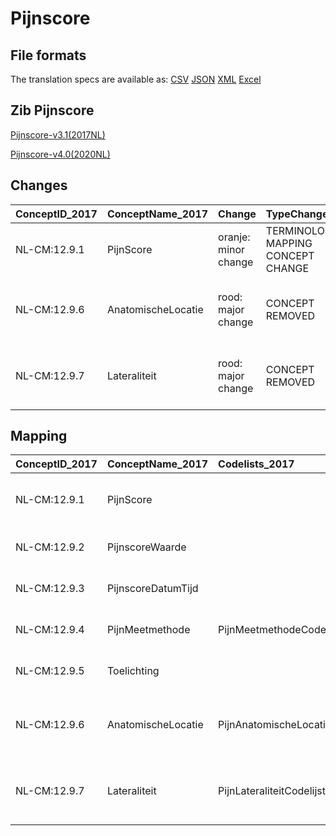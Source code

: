# Pijnscore
## File formats

The translation specs are available as: 
[CSV](../csv/Pijnscore.csv) [JSON](../json/Pijnscore.json) [XML](../xml/Pijnscore.xml) [Excel](../excel/Pijnscore.xlsx)



## Zib Pijnscore

[Pijnscore-v3.1(2017NL)](https://zibs.nl/wiki/Pijnscore-v3.1(2017NL))

[Pijnscore-v4.0(2020NL)](https://zibs.nl/wiki/Pijnscore-v4.0(2020NL))









## Changes

| ConceptID_2017   | ConceptName_2017   | Change               | TypeChange                         | Impact_heen   | TRANSLATIE_spec_heen                                                                                              | Impact_terug   | TRANSLATIE_spec_terug                                    | Omschrijving                              |
|:-----------------|:-------------------|:---------------------|:-----------------------------------|:--------------|:------------------------------------------------------------------------------------------------------------------|:---------------|:---------------------------------------------------------|:------------------------------------------|
| NL-CM:12.9.1     | PijnScore          | oranje: minor change | TERMINOLOGY MAPPING CONCEPT CHANGE | Medium        | SCT DefintionCode [blank] -> [425401001 Pain intensity rating scale]                                              | Medium         | SCT DefintionCode [423100009 Results section] -> [blank] | SNOMED CT DefintionCode concept aangepast |
| NL-CM:12.9.6     | AnatomischeLocatie | rood: major change   | CONCEPT REMOVED                    | High          | IF [blank]source->target ELSE [toon en stuur de inhoud van dit data item als vrije tekst naar een 2020 ontvanger] | Low            |                                                          | anatomische locatie verwijderd            |
| NL-CM:12.9.7     | Lateraliteit       | rood: major change   | CONCEPT REMOVED                    | High          | IF [blank]source->target ELSE [toon en stuur de inhoud van dit data item als vrije tekst naar een 2020 ontvanger] | Low            |                                                          | anatomische locatie verwijderd            |

## Mapping

| ConceptID_2017   | ConceptName_2017   | Codelists_2017                  | Change                  | ConceptID_2020   | ConceptName_2020               | Codelists_2020           | Bits              | Omschrijving                              | TypeChange                         | Impact_heen   | TRANSLATIE_spec_heen                                                                                              | Impact_terug   | TRANSLATIE_spec_terug                                    |
|:-----------------|:-------------------|:--------------------------------|:------------------------|:-----------------|:-------------------------------|:-------------------------|:------------------|:------------------------------------------|:-----------------------------------|:--------------|:------------------------------------------------------------------------------------------------------------------|:---------------|:---------------------------------------------------------|
| NL-CM:12.9.1     | PijnScore          |                                 | oranje: minor change    | NL-CM:12.9.1     | PijnScore                      |                          | ZIB-927           | SNOMED CT DefintionCode concept aangepast | TERMINOLOGY MAPPING CONCEPT CHANGE | Medium        | SCT DefintionCode [blank] -> [425401001 Pain intensity rating scale]                                              | Medium         | SCT DefintionCode [423100009 Results section] -> [blank] |
| NL-CM:12.9.2     | PijnscoreWaarde    |                                 | groen: geen wijzigingen | NL-CM:12.9.2     | PijnscoreWaarde                |                          |                   |                                           |                                    |               |                                                                                                                   |                |                                                          |
| NL-CM:12.9.3     | PijnscoreDatumTijd |                                 | groen: geen wijzigingen | NL-CM:12.9.3     | PijnscoreDatumTijd             |                          |                   |                                           |                                    |               |                                                                                                                   |                |                                                          |
| NL-CM:12.9.4     | PijnMeetmethode    | PijnMeetmethodeCodelijst        | groen: geen wijzigingen | NL-CM:12.9.4     | PijnMeetmethode                | PijnMeetmethodeCodelijst |                   |                                           |                                    |               |                                                                                                                   |                |                                                          |
| NL-CM:12.9.5     | Toelichting        |                                 | groen: geen wijzigingen | NL-CM:12.9.5     | Toelichting                    |                          |                   |                                           |                                    |               |                                                                                                                   |                |                                                          |
| NL-CM:12.9.6     | AnatomischeLocatie | PijnAnatomischeLocatieCodelijst | rood: major change      | NL-CM:12.9.6     | **concept verwijderd in 2020** |                          | ZIB-979 ; ZIB-766 | anatomische locatie verwijderd            | CONCEPT REMOVED                    | High          | IF [blank]source->target ELSE [toon en stuur de inhoud van dit data item als vrije tekst naar een 2020 ontvanger] | Low            |                                                          |
| NL-CM:12.9.7     | Lateraliteit       | PijnLateraliteitCodelijst       | rood: major change      | NL-CM:12.9.7     | **concept verwijderd in 2020** |                          | ZIB-979 ; ZIB-766 | anatomische locatie verwijderd            | CONCEPT REMOVED                    | High          | IF [blank]source->target ELSE [toon en stuur de inhoud van dit data item als vrije tekst naar een 2020 ontvanger] | Low            |                                                          |

